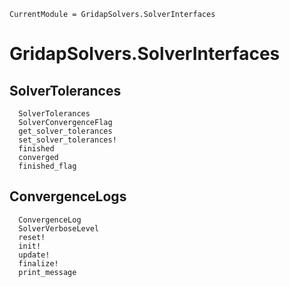 
```@meta
CurrentModule = GridapSolvers.SolverInterfaces
```

# GridapSolvers.SolverInterfaces

## SolverTolerances

```@docs
  SolverTolerances
  SolverConvergenceFlag
  get_solver_tolerances
  set_solver_tolerances!
  finished
  converged
  finished_flag
```

## ConvergenceLogs

```@docs
  ConvergenceLog
  SolverVerboseLevel
  reset!
  init!
  update!
  finalize!
  print_message
```
